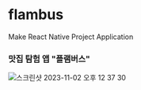 # flambus
Make React Native Project Application

### 맛집 탐험 앱 "플램버스"

![스크린샷 2023-11-02 오후 12 37 30](https://github.com/sdf5771/flambus/assets/55500077/bcb3518f-3c83-4c03-9f8e-344a4a2d4427)

